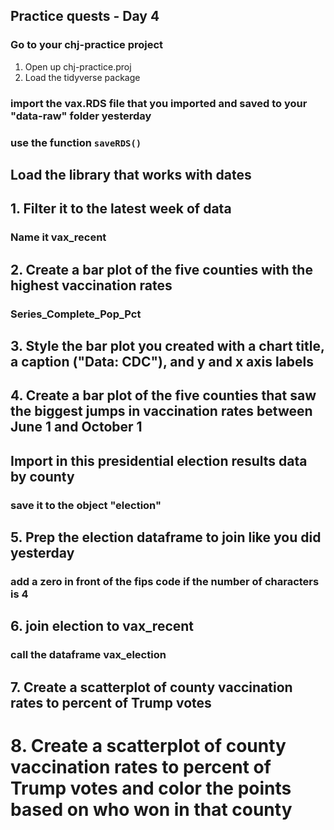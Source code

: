 ## Practice quests - Day 4

### Go to your chj-practice project

1. Open up chj-practice.proj
2. Load the tidyverse package


### import the vax.RDS file that you imported and saved to your "data-raw" folder yesterday 
### use the function `saveRDS()`



## Load the library that works with dates



## 1. Filter it to the latest week of data
### Name it vax_recent



## 2. Create a bar plot of the five counties with the highest vaccination rates
### Series_Complete_Pop_Pct



## 3. Style the bar plot you created with a chart title, a caption ("Data: CDC"), and y and x axis labels



## 4. Create a bar plot of the five counties that saw the biggest jumps in vaccination rates between June 1 and October 1



## Import in this presidential election results data by county
### save it to the object "election"



## 5. Prep the election dataframe to join like you did yesterday
### add a zero in front of the fips code if the number of characters is 4


## 6. join election to vax_recent
### call the dataframe vax_election




## 7. Create a scatterplot of county vaccination rates to percent of Trump votes



# 8. Create a scatterplot of county vaccination rates to percent of Trump votes and color the points based on who won in that county


